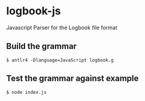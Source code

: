 # logbook-js
Javascript Parser for the Logbook file format

## Build the grammar

```console
$ antlr4 -Dlanguage=JavaScript logbook.g
```

## Test the grammar against example
```console
$ node index.js
```
